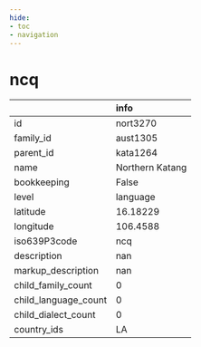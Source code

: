 ```yaml
---
hide:
- toc
- navigation
---
```

# ncq
|                      | info            |
|:---------------------|:----------------|
| id                   | nort3270        |
| family_id            | aust1305        |
| parent_id            | kata1264        |
| name                 | Northern Katang |
| bookkeeping          | False           |
| level                | language        |
| latitude             | 16.18229        |
| longitude            | 106.4588        |
| iso639P3code         | ncq             |
| description          | nan             |
| markup_description   | nan             |
| child_family_count   | 0               |
| child_language_count | 0               |
| child_dialect_count  | 0               |
| country_ids          | LA              |